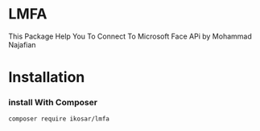 # LMFA
This Package Help You To Connect To Microsoft Face APi 
by Mohammad Najafian
# Installation
### install With Composer
``` composer require ikosar/lmfa ```
